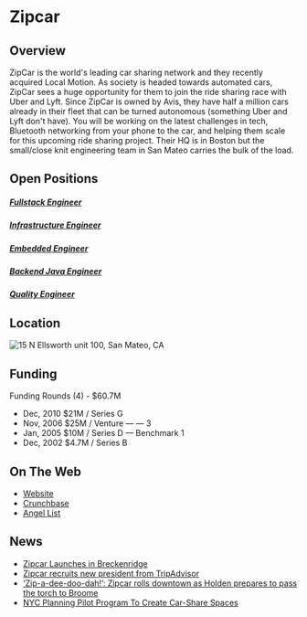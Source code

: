 # Zipcar
## Overview
ZipCar is the world's leading car sharing network and they recently acquired Local Motion.  As society is headed towards automated cars, ZipCar sees a huge opportunity for them to join the ride sharing race with Uber and Lyft.  Since ZipCar is owned by Avis, they have half a million cars already in their fleet that can be turned autonomous (something Uber and Lyft don't have).  You will be working on the latest challenges in tech, Bluetooth networking from your phone to the car, and helping them scale for this upcoming ride sharing project.  Their HQ is in Boston but the small/close knit engineering team in San Mateo carries the bulk of the load.

## Open Positions
##### [Fullstack Engineer](fullstack-engineer.md)
##### [Infrastructure Engineer](infrastructure-engineer.md)
##### [Embedded Engineer](embedded-engineer.md)
##### [Backend Java Engineer](backend-java-engineer.md)
##### [Quality Engineer](quality-engineer.md)

## Location
![15 N Ellsworth unit 100, San Mateo, CA](https://maps.googleapis.com/maps/api/staticmap?center=15+N+Ellsworth+unit+100,+San+Mateo&zoom=13&scale=false&size=600x300&maptype=roadmap&format=png&visual_refresh=true)

## Funding
Funding Rounds (4) - $60.7M
+ Dec, 2010	$21M / Series G
+ Nov, 2006	$25M / Venture	—	—	3
+ Jan, 2005	$10M / Series D	—	Benchmark	1
+ Dec, 2002	$4.7M / Series B

## On The Web
+ [Website](http://www.zipcar.com/)
+ [Crunchbase](https://www.crunchbase.com/organization/zipcar#/entity)
+ [Angel List](https://angel.co/zipcar)

## News
+ [Zipcar Launches in Breckenridge](http://www.autorentalnews.com/channel/rental-operations/news/story/2017/01/zipcar-expands-to-breckenridge.aspx)
+ [Zipcar recruits new president from TripAdvisor](https://www.bostonglobe.com/business/2017/01/05/zipcar-recruits-new-president-from-tripadvisor/6nCkoWYxifsCL8AEdxPgrM/story.html)
+ [‘Zip-a-dee-doo-dah!’: Zipcar rolls downtown as Holden prepares to pass the torch to Broome](https://www.businessreport.com/article/zip-dee-doo-dah-zipcar-rolls-downtown-holden-prepares-pass-torch-broome)
+ [NYC Planning Pilot Program To Create Car-Share Spaces](http://newyork.cbslocal.com/2016/12/13/nyc-car-share-parking-spaces/)
